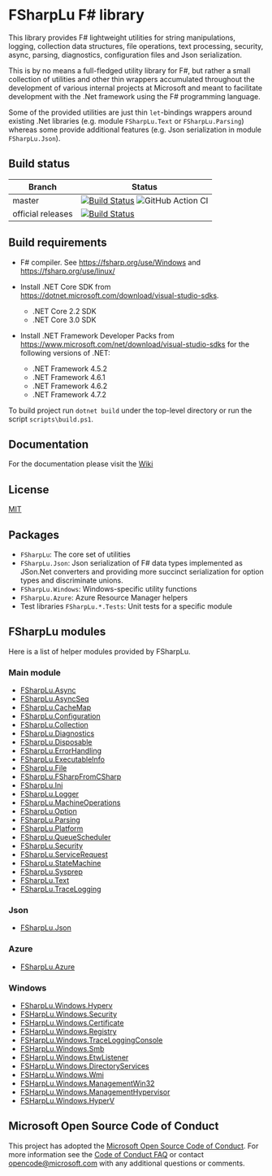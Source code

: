 # FSharpLu F# library

This library provides F# lightweight utilities for string manipulations, logging, collection data structures, file operations, text processing, security, async, parsing, diagnostics, configuration files and Json serialization.

This is by no means a full-fledged utility library for F#, but rather a small collection of utilities and other thin wrappers accumulated throughout the development of various internal projects at Microsoft and meant to facilitate development with the .Net framework using the F# programming language.

Some of the provided utilities are just thin `let`-bindings wrappers around existing .Net libraries (e.g. module `FSharpLu.Text` or `FSharpLu.Parsing`) whereas some provide additional features (e.g. Json serialization in module `FSharpLu.Json`).

## Build status

| Branch | Status |
|--------|--------|
|master | [![Build Status](https://dev.azure.com/fslu/public/_apis/build/status/fslu-builds-CI?branchName=master)](https://dev.azure.com/fslu/public/_build/latest?definitionId=1&branchName=master) ![GitHub Action CI](https://github.com/microsoft/fsharplu/workflows/GitHub%20Action%20CI/badge.svg) |
| official releases | [![Build Status](https://dev.azure.com/msrp/Springfield/_apis/build/status/GitHub-repositories/FSharpLu-GitHub-Yaml-BuildAndSign?branchName=master)](https://dev.azure.com/msrp/Springfield/_build/latest?definitionId=653&branchName=master)|



## Build requirements

- F# compiler. See https://fsharp.org/use/Windows and https://fsharp.org/use/linux/

- Install .NET Core SDK from https://dotnet.microsoft.com/download/visual-studio-sdks.

  - .NET Core 2.2 SDK
  - .NET Core 3.0 SDK

- Install .NET Framework Developer Packs from https://www.microsoft.com/net/download/visual-studio-sdks
for the following versions of .NET:

  - .NET Framework 4.5.2
  - .NET Framework 4.6.1
  - .NET Framework 4.6.2
  - .NET Framework 4.7.2

To build project run `dotnet build` under the top-level directory or run the script `scripts\build.ps1`.

## Documentation

For the documentation please visit the [Wiki](https://github.com/Microsoft/fsharplu/wiki)

## License

[MIT](LICENSE.MD)

## Packages

- `FSharpLu`: The core set of utilities
- `FSharpLu.Json`: Json serialization of F# data types implemented as JSon.Net converters and providing more succinct serialization for option types and discriminate unions.
- `FSharpLu.Windows`: Windows-specific utility functions
- `FSharpLu.Azure`: Azure Resource Manager helpers
- Test libraries `FSharpLu.*.Tests`: Unit tests for a specific module

## FSharpLu modules

Here is a list of helper modules provided by FSharpLu.

### Main module

- [FSharpLu.Async](FSharpLu/Async.fs)
- [FSharpLu.AsyncSeq](FSharpLu/AsyncSeq.fs)
- [FSharpLu.CacheMap](FSharpLu/CacheMap.fs)
- [FSharpLu.Configuration](FSharpLu/Configuration.fs)
- [FSharpLu.Collection](FSharpLu/Collections.fs)
- [FSharpLu.Diagnostics](FSharpLu/Diagnostics.fs)
- [FSharpLu.Disposable](FSharpLu/Disposable.fs)
- [FSharpLu.ErrorHandling](FSharpLu/ErrorHandling.fs)
- [FSharpLu.ExecutableInfo](FSharpLu/ExecutableInfo.fs)
- [FSharpLu.File](FSharpLu/File.fs)
- [FSharpLu.FSharpFromCSharp](FSharpLu/FSharpFromCSharp.fs)
- [FSharpLu.Ini](FSharpLu/Ini.fs)
- [FSharpLu.Logger](FSharpLu/Logger.fs)
- [FSharpLu.MachineOperations](FSharpLu/MachineOperations.fs)
- [FSharpLu.Option](FSharpLu/Option.fs)
- [FSharpLu.Parsing](FSharpLu/Parsing.fs)
- [FSharpLu.Platform](FSharpLu/Platform.fs)
- [FSharpLu.QueueScheduler](FSharpLu/QueueScheduler.fs)
- [FSharpLu.Security](FSharpLu/Security.fs)
- [FSharpLu.ServiceRequest](FSharpLu/ServiceRequest.fs)
- [FSharpLu.StateMachine](FSharpLu/StateMachine.fs)
- [FSharpLu.Sysprep](FSharpLu/Sysprep.fs)
- [FSharpLu.Text](FSharpLu/Text.fs)
- [FSharpLu.TraceLogging](FSharpLu/TraceLogging.fs)

### Json

- [FSharpLu.Json](FSharpLu.Json/)

### Azure

- [FSharpLu.Azure](FSharpLu.Azure/)

### Windows

- [FSharpLu.Windows.Hyperv](FSharpLu.Windows/Hyperv.fs)
- [FSHarpLu.Windows.Security](FSharpLu.Windows/Security.fs)
- [FSHarpLu.Windows.Certificate](FSharpLu.Windows/Certificate.fs)
- [FSHarpLu.Windows.Registry](FSharpLu.Windows/Registry.fs)
- [FSHarpLu.Windows.TraceLoggingConsole](FSharpLu.Windows/TraceLoggingConsole.fs)
- [FSHarpLu.Windows.Smb](FSharpLu.Windows/Smb.fs)
- [FSHarpLu.Windows.EtwListener](FSharpLu.Windows/EtwListener.fs)
- [FSHarpLu.Windows.DirectoryServices](FSharpLu.Windows/DirectoryServices.fs)
- [FSHarpLu.Windows.Wmi](FSharpLu.Windows/Wmi.fs)
- [FSHarpLu.Windows.ManagementWin32](FSharpLu.Windows/ManagementWin32.fs)
- [FSHarpLu.Windows.ManagementHypervisor](FSharpLu.Windows/ManagementHypervisor.fs)
- [FSHarpLu.Windows.HyperV](FSharpLu.Windows/HyperV.fs)


## Microsoft Open Source Code of Conduct

This project has adopted the [Microsoft Open Source Code of Conduct](https://opensource.microsoft.com/codeofconduct/). For more information see the [Code of Conduct FAQ](https://opensource.microsoft.com/codeofconduct/faq/) or contact [opencode@microsoft.com](mailto:opencode@microsoft.com) with any additional questions or comments.
